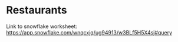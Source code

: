 # Restaurants
Link to snowflake worksheet: https://app.snowflake.com/wnqcxjq/ug94913/w3BLf5H5X4sj#query

